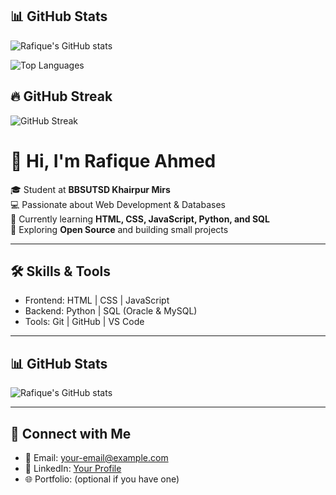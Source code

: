 ## 📊 GitHub Stats
![Rafique's GitHub stats](https://github-readme-stats.vercel.app/api?username=rafique23cs25-ahmed&show_icons=true&theme=tokyonight)

![Top Languages](https://github-readme-stats.vercel.app/api/top-langs/?username=rafique23cs25-ahmed&layout=compact&theme=tokyonight)

## 🔥 GitHub Streak
![GitHub Streak](https://github-readme-streak-stats.herokuapp.com?user=rafique23cs25-ahmed&theme=tokyonight&hide_border=true)


# 👋 Hi, I'm Rafique Ahmed  

🎓 Student at **BBSUTSD Khairpur Mirs**  
💻 Passionate about Web Development & Databases  
🌱 Currently learning **HTML, CSS, JavaScript, Python, and SQL**  
🚀 Exploring **Open Source** and building small projects  

---

## 🛠️ Skills & Tools  
- Frontend: HTML | CSS | JavaScript  
- Backend: Python | SQL (Oracle & MySQL)  
- Tools: Git | GitHub | VS Code  

---

## 📊 GitHub Stats  
![Rafique's GitHub stats](https://github-readme-stats.vercel.app/api?username=YOUR-USERNAME&show_icons=true&theme=tokyonight)  

---

## 🔗 Connect with Me  
- 📧 Email: your-email@example.com  
- 💼 LinkedIn: [Your Profile](https://linkedin.com/in/your-profile)  
- 🌐 Portfolio: (optional if you have one)  


